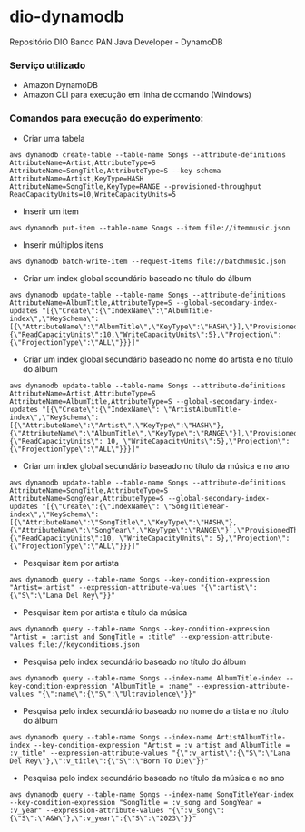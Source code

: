 # dio-dynamodb
Repositório DIO Banco PAN Java Developer - DynamoDB

### Serviço utilizado
  - Amazon DynamoDB
  - Amazon CLI para execução em linha de comando (Windows)

### Comandos para execução do experimento:


- Criar uma tabela

```
aws dynamodb create-table --table-name Songs --attribute-definitions AttributeName=Artist,AttributeType=S AttributeName=SongTitle,AttributeType=S --key-schema AttributeName=Artist,KeyType=HASH AttributeName=SongTitle,KeyType=RANGE --provisioned-throughput ReadCapacityUnits=10,WriteCapacityUnits=5

```

- Inserir um item

```
aws dynamodb put-item --table-name Songs --item file://itemmusic.json

```

- Inserir múltiplos itens

```
aws dynamodb batch-write-item --request-items file://batchmusic.json

```

- Criar um index global secundário baseado no título do álbum

```
aws dynamodb update-table --table-name Songs --attribute-definitions AttributeName=AlbumTitle,AttributeType=S --global-secondary-index-updates "[{\"Create\":{\"IndexName\":\"AlbumTitle-index\",\"KeySchema\":[{\"AttributeName\":\"AlbumTitle\",\"KeyType\":\"HASH\"}],\"ProvisionedThroughput\":{\"ReadCapacityUnits\":10,\"WriteCapacityUnits\":5},\"Projection\":{\"ProjectionType\":\"ALL\"}}}]"

```

- Criar um index global secundário baseado no nome do artista e no título do álbum

```
aws dynamodb update-table --table-name Songs --attribute-definitions AttributeName=Artist,AttributeType=S AttributeName=AlbumTitle,AttributeType=S --global-secondary-index-updates "[{\"Create\":{\"IndexName\": \"ArtistAlbumTitle-index\",\"KeySchema\":[{\"AttributeName\":\"Artist\",\"KeyType\":\"HASH\"},{\"AttributeName\":\"AlbumTitle\",\"KeyType\":\"RANGE\"}],\"ProvisionedThroughput\":{\"ReadCapacityUnits\": 10, \"WriteCapacityUnits\":5},\"Projection\":{\"ProjectionType\":\"ALL\"}}}]"

```

- Criar um index global secundário baseado no título da música e no ano

```
aws dynamodb update-table --table-name Songs --attribute-definitions AttributeName=SongTitle,AttributeType=S AttributeName=SongYear,AttributeType=S --global-secondary-index-updates "[{\"Create\":{\"IndexName\": \"SongTitleYear-index\",\"KeySchema\":[{\"AttributeName\":\"SongTitle\",\"KeyType\":\"HASH\"},{\"AttributeName\":\"SongYear\",\"KeyType\":\"RANGE\"}],\"ProvisionedThroughput\":{\"ReadCapacityUnits\":10, \"WriteCapacityUnits\": 5},\"Projection\":{\"ProjectionType\":\"ALL\"}}}]"

```

- Pesquisar item por artista

```
aws dynamodb query --table-name Songs --key-condition-expression "Artist=:artist" --expression-attribute-values "{\":artist\":{\"S\":\"Lana Del Rey\"}}"

```

- Pesquisar item por artista e título da música

```
aws dynamodb query --table-name Songs --key-condition-expression "Artist = :artist and SongTitle = :title" --expression-attribute-values file://keyconditions.json

```

- Pesquisa pelo index secundário baseado no título do álbum

```
aws dynamodb query --table-name Songs --index-name AlbumTitle-index --key-condition-expression "AlbumTitle = :name" --expression-attribute-values "{\":name\":{\"S\":\"Ultraviolence\"}}"

```

- Pesquisa pelo index secundário baseado no nome do artista e no título do álbum

```
aws dynamodb query --table-name Songs --index-name ArtistAlbumTitle-index --key-condition-expression "Artist = :v_artist and AlbumTitle = :v_title" --expression-attribute-values "{\":v_artist\":{\"S\":\"Lana Del Rey\"},\":v_title\":{\"S\":\"Born To Die\"}}"

```

- Pesquisa pelo index secundário baseado no título da música e no ano

```
aws dynamodb query --table-name Songs --index-name SongTitleYear-index --key-condition-expression "SongTitle = :v_song and SongYear = :v_year" --expression-attribute-values "{\":v_song\":{\"S\":\"A&W\"},\":v_year\":{\"S\":\"2023\"}}"

```
